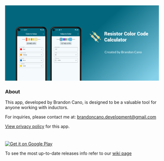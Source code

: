 <p>
  <img src="https://github.com/BranCann15/ResistanceCalculatorApp/blob/main/app/src/main/ic_feature_graphic-playstore.webp" title="feature graphic" alt="feature graphic">
</p>

### About

This app, developed by Brandon Cano, is designed to be a valuable tool for anyone working with inductors.

For inquiries, please contact me at: brandoncano.development@gmail.com

[View privacy policy](https://bmcano.github.io/mobile-app-suite/privacy-policy/inductor.html) for this app.

# 
<a href="https://play.google.com/store/apps/details?id=com.brandoncano.inductancecalculator" target="_blank">
  <img alt="Get it on Google Play"
       src="https://play.google.com/intl/en_us/badges/images/generic/en-play-badge.png" height="60"/>
</a>

To see the most up-to-date releases info refer to our [wiki page](https://github.com/bmcano/InductorCalculatorApp/wiki/Releases)
